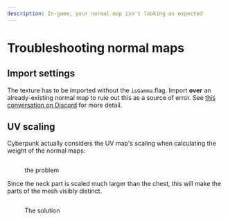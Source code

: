 ```yaml
---
description: In-game, your normal map isn't looking as expected
---
```


# Troubleshooting normal maps

## Import settings

The texture has to be imported without the `isGamma` flag. Import **over** an already-existing normal map to rule out this as a source of error. See [this conversation on Discord](https://discord.com/channels/717692382849663036/1039320529255026829/1041478803584733276) for more detail.

## UV scaling

Cyberpunk actually considers the UV map's scaling when calculating the weight of the normal maps:

<figure><img src="../../../../.gitbook/assets/normal_maps_UV_scaling.png" alt=""><figcaption><p>the problem</p></figcaption></figure>

Since the neck part is scaled much larger than the chest, this will make the parts of the mesh visibly distinct.

<figure><img src="../../../../.gitbook/assets/normal_maps_UV_scaling_2.png" alt=""><figcaption><p>The solution</p></figcaption></figure>


